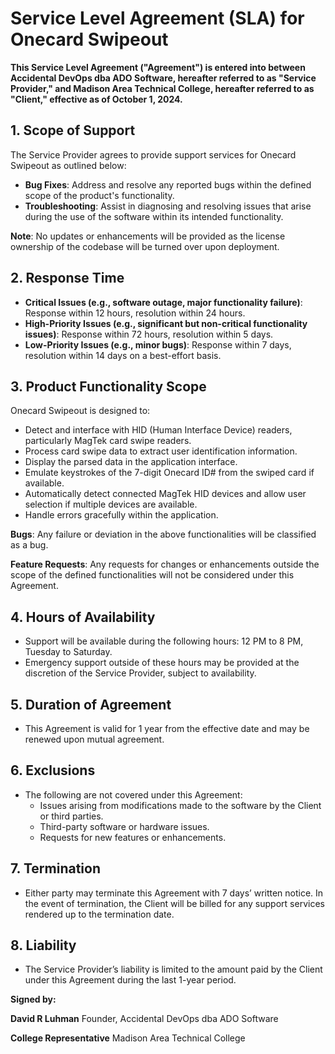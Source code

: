 # Service Level Agreement (SLA) for Onecard Swipeout

**This Service Level Agreement ("Agreement") is entered into between Accidental DevOps dba ADO Software, hereafter referred to as "Service Provider," and Madison Area Technical College, hereafter referred to as "Client," effective as of October 1, 2024.**

## 1. Scope of Support
The Service Provider agrees to provide support services for Onecard Swipeout as outlined below:
- **Bug Fixes**: Address and resolve any reported bugs within the defined scope of the product's functionality.
- **Troubleshooting**: Assist in diagnosing and resolving issues that arise during the use of the software within its intended functionality.

**Note**: No updates or enhancements will be provided as the license ownership of the codebase will be turned over upon deployment.

## 2. Response Time
- **Critical Issues (e.g., software outage, major functionality failure)**: Response within 12 hours, resolution within 24 hours.
- **High-Priority Issues (e.g., significant but non-critical functionality issues)**: Response within 72 hours, resolution within 5 days.
- **Low-Priority Issues (e.g., minor bugs)**: Response within 7 days, resolution within 14 days on a best-effort basis.

## 3. Product Functionality Scope
Onecard Swipeout is designed to:
- Detect and interface with HID (Human Interface Device) readers, particularly MagTek card swipe readers.
- Process card swipe data to extract user identification information.
- Display the parsed data in the application interface.
- Emulate keystrokes of the 7-digit Onecard ID# from the swiped card if available.
- Automatically detect connected MagTek HID devices and allow user selection if multiple devices are available.
- Handle errors gracefully within the application.

**Bugs**: Any failure or deviation in the above functionalities will be classified as a bug.

**Feature Requests**: Any requests for changes or enhancements outside the scope of the defined functionalities will not be considered under this Agreement.

## 4. Hours of Availability
- Support will be available during the following hours: 12 PM to 8 PM, Tuesday to Saturday.
- Emergency support outside of these hours may be provided at the discretion of the Service Provider, subject to availability.

## 5. Duration of Agreement
- This Agreement is valid for 1 year from the effective date and may be renewed upon mutual agreement.

## 6. Exclusions
- The following are not covered under this Agreement:
  - Issues arising from modifications made to the software by the Client or third parties.
  - Third-party software or hardware issues.
  - Requests for new features or enhancements.

## 7. Termination
- Either party may terminate this Agreement with 7 days’ written notice. In the event of termination, the Client will be billed for any support services rendered up to the termination date.

## 8. Liability
- The Service Provider’s liability is limited to the amount paid by the Client under this Agreement during the last 1-year period.

**Signed by:**

**David R Luhman**
Founder, Accidental DevOps dba ADO Software


**College Representative**
Madison Area Technical College
